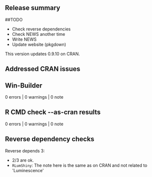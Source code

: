 ## Release summary

##TODO
- Check reverse dependencies
- Check NEWS another time
- Write NEWS
- Update website (pkgdown)

This version updates 0.9.10 on CRAN.

## Addressed CRAN issues

## Win-Builder

0 errors | 0 warnings | 0 note

## R CMD check --as-cran results

0 errors | 0 warnings | 0 note

## Reverse dependency checks

Reverse depends 3: 

* 2/3 are ok. 
* `RLumShiny`: The note here is the same as on CRAN and not related to 'Luminescence'
